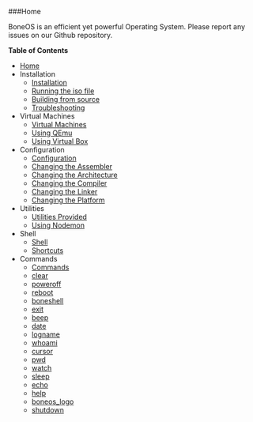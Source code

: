 ###Home

BoneOS is an efficient yet powerful Operating System. Please report any issues on our Github repository.

**Table of Contents**

 - [Home](index.md)
 - Installation
    - [Installation](Installation/Installation.md)
    - [Running the iso file](Installation/NormalInstall.md)
    - [Building from source](Installation/SourceInstall.md)
    - [Troubleshooting](Issues/Troubleshooting.md)
 - Virtual Machines
    - [Virtual Machines](Virtual-Machines/VirtualMachine.md)
    - [Using QEmu](Virtual-Machines/QEmu.md)
    - [Using Virtual Box](Virtual-Machines/VirtualBox.md)
 - Configuration
    - [Configuration](Configuration/Configuration.md)
    - [Changing the Assembler](Configuration/ChangeAssembler.md)
    - [Changing the Architecture](Configuration/ChangeArchitecture.md)
    - [Changing the Compiler](Configuration/ChangeCompiler.md)
    - [Changing the Linker](Configuration/ChangeLinker.md)
    - [Changing the Platform](Configuration/ChangePlatform.md)
 - Utilities
    - [Utilities Provided](Utilities/AdditionalUtilities.md)
    - [Using Nodemon](Utilities/Nodemon.md)
 - Shell
    - [Shell](Shell/Shell.md)
    - [Shortcuts](Shell/ShortcutKeys.md)
 - Commands
    - [Commands](Commands/Commands.md)
    - [clear](Commands/clear.md)
    - [poweroff](Commands/poweroff.md)
    - [reboot](Commands/reboot.md)
    - [boneshell](Commands/boneshell.md)     
    - [exit](Commands/exit.md)
    - [beep](Commands/beep.md)
    - [date](Commands/date.md)
    - [logname](Commands/logname.md)
    - [whoami](Commands/whoami.md)
    - [cursor](Commands/cursor.md)
    - [pwd](Commands/pwd.md)
    - [watch](Commands/watch.md)
    - [sleep](Commands/sleep.md)
    - [echo](Commands/echo.md)
    - [help](Commands/help.md)
    - [boneos_logo](Commands/logo.md)
    - [shutdown](Commands/shutdown.md)
